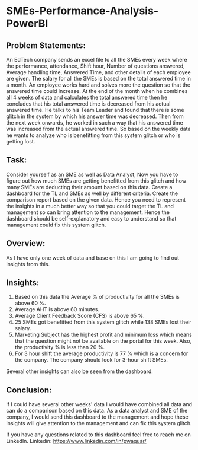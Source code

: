 # SMEs-Performance-Analysis- PowerBI

## Problem Statements:
An EdTech company sends an excel file to all the SMEs every week where the performance, attendance, Shift hour, Number of questions answered, Average handling time, Answered Time, and other details of each employee are given. The salary for all the SMEs is based on the total answered time in a month. An employee works hard and solves more the question so that the answered time could increase. At the end of the month when he combines all 4 weeks of data and calculates the total answered time then he concludes that his total answered time is decreased from his actual answered time. He talks to his Team Leader and found that there is some glitch in the system by which his answer time was decreased. Then from the next week onwards, he worked in such a way that his answered time was increased from the actual answered time. So based on the weekly data he wants to analyze who is benefitting from this system glitch or who is getting lost.

## Task:
Consider yourself as an SME as well as Data Analyst, Now you have to figure out how much SMEs are getting benefitted from this glitch and how many SMEs are deducting their amount based on this data. Create a dashboard for the TL and SMEs as well by different criteria.
Create the comparison report based on the given data. Hence you need to represent the insights in a much better way so that you could target the TL and management so can bring attention to the management. Hence the dashboard should be self-explanatory and easy to understand so that management could fix this system glitch.

## Overview:

As I have only one week of data and base on this I am going to find out insights from this.

## Insights:

1) Based on this data the Average % of productivity for all the SMEs is above 60 %.
2) Average AHT is above 60 minutes.
3) Average Client Feedback Score (CFS) is above 65 %.
4) 25 SMEs got benefitted from this system glitch while 138 SMEs lost their salary.
5) Marketing Subject has the highest profit and minimum loss which means that the question might not be available on the portal for this week. Also, the productivity % is less than 20 %.
6) For 3 hour shift the average productivity is 77 % which is a concern for the company. The company should look for 3-hour shift SMEs.

Several other insights can also be seen from the dashboard.

## Conclusion:
if I could have several other weeks' data I would have combined all data and can do a comparison based on this data. As a data analyst and SME of the company, I would send this dashboard to the management and hope these insights will give attention to the management and can fix this system glitch. 

If you have any questions related to this dashboard feel free to reach me on LinkedIn.
Linkedin: https://www.linkedin.com/in/pwaquar/

